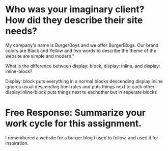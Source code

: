 # Who was your imaginary client? How did they describe their site needs?

My company's name is BurgerBoys and we offer BurgerBlogs. Our brand colors are Black and Yellow and two words to describe the theme of the website are simple and modern."

 What is the difference between display: block, display: inline, and display: inline-block?

Display: block puts everything in a normal blocks descending
display:inline ignores usual descending html rules and puts things next to each other
display:inline-block puts things next to eachother but in seperate blocks

# Free Response: Summarize your work cycle for this assignment.

I remembered a website for a burger blog I used to follow, and used it for inspiration.
